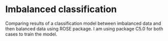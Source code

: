 # Imbalanced classification
Comparing results of a classification model between imbalanced data and then balanced data using ROSE package. I am using package C5.0 for both cases to train the model. 
